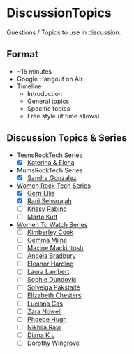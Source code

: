 # DiscussionTopics

Questions / Topics to use in discussion.

## Format

* ~15 minutes
* Google Hangout on Air
* Timeline
    * Introduction
    * General topics
    * Specific topics
    * Free style (if time allows)

## Discussion Topics & Series

* TeensRockTech Series
    * [x] [Katerina & Elena](CustomTopics/TeensRockTech/KaterinaElena.md)
* MumsRockTech Series
    * [x] [Sandra Gonzalez](CustomTopics/MumsRockTech/SandraGonzalez.md)
* [Women Rock Tech Series](WomenRockTechSeries.md)
    * [x] [Gerri Ellis](CustomTopics/WomenRockTech/GerriEllis.md)
    * [x] [Rani Selvarajah](CustomTopics/WomenRockTech/RaniSelvarajah.md)
    * [ ] [Krissy Rabino](CustomTopics/WomenRockTech/KrissyRabino.md)
    * [ ] [Marta Kutt](CustomTopics/WomenRockTech/MartaKutt.md)

* [Women To Watch Series](WomenToWatchSeries.md)
    * [ ] [Kimberley Cook](CustomTopics/WomenToWatch2016/KimberleyCook.md)
    * [ ] [Gemma Milne](CustomTopics/WomenToWatch2016/GemmaMilne.md)
    * [ ] [Maxine Mackintosh](CustomTopics/WomenToWatch2016/MaxineMackintosh.md)
    * [ ] [Angela Bradbury](CustomTopics/WomenToWatch2016/AngelaBradbury.md)
    * [ ] [Eleanor Harding](CustomTopics/WomenToWatch2016/EleanorHarding.md)
    * [ ] [Laura Lambert](CustomTopics/WomenToWatch2016/LauraLambert.md)
    * [ ] [Sophie Dundovic](CustomTopics/WomenToWatch2016/SophieDundovic.md)
    * [ ] [Solveiga Pakštaitė](CustomTopics/WomenToWatch2016/SolveigaPakštaitė.md)
    * [ ] [Elizabeth Chesters](CustomTopics/WomenToWatch2016/ElizabethChesters.md)
    * [ ] [Luciana Cas](CustomTopics/WomenToWatch2016/LucianaCas.md)
    * [ ] [Zara Nowell](CustomTopics/WomenToWatch2016/ZaraNowell.md)
    * [ ] [Phoebe Hugh](CustomTopics/WomenToWatch2016/PhoebeHugh.md)
    * [ ] [Nikhila Ravi](CustomTopics/WomenToWatch2016/NikhilaRavi.md)
    * [ ] [Diana K L](CustomTopics/WomenToWatch2016/DianaKL.md)
    * [ ] [Dorothy Wingrove](CustomTopics/WomenToWatch2016/DorothyWingrove.md)
